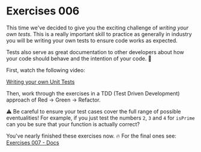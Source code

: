 # Exercises 006

This time we've decided to give you the exciting challenge of _writing your own tests_. This is a really important skill to practice as generally in industry you will be writing your own tests to ensure code works as expected.

Tests also serve as great documentation to other developers about how your code should behave and the intention of your code. 📝

First, watch the following video:

[Writing your own Unit Tests](https://storage.googleapis.com/tech-returners-course/JavaScript_Challenges/unit_testing.mp4)

Then, work through the exercises in a TDD (Test Driven Development) approach of Red -> Green -> Refactor.

⚠️ Be careful to ensure your test cases cover the full range of possible eventualities! For example, if you just test the numbers `2`, `3` and `4` for `isPrime` can you be sure that your function is actually correct?

You've nearly finished these exercises now. 🔥 For the final ones see: [Exercises 007 - Docs](./exercise007.md)
